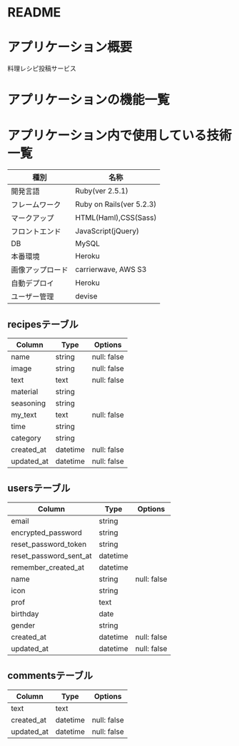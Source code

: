 # README

# アプリケーション概要
料理レシピ投稿サービス

# アプリケーションの機能一覧



# アプリケーション内で使用している技術一覧

|種別|名称|
|----|---|
|開発言語|Ruby(ver 2.5.1)|
|フレームワーク|Ruby on Rails(ver 5.2.3)|
|マークアップ|HTML(Haml),CSS(Sass)|
|フロントエンド|JavaScript(jQuery)|
|DB|MySQL|
|本番環境|Heroku|
|画像アップロード|carrierwave, AWS S3|
|自動デプロイ|Heroku|
|ユーザー管理|devise|


## recipesテーブル
|Column|Type|Options|
|------|----|-------|
|name|string|null: false|
|image|string|null: false|
|text|text|null: false|
|material|string||
|seasoning|string||
|my_text|text|null: false|
|time|string||
|category|string||
|created_at|datetime|null: false|
|updated_at|datetime|null: false|


## usersテーブル
|Column|Type|Options|
|------|----|-------|
|email|string||default: |null: false|
|encrypted_password|string||default: |null: false|
|reset_password_token|string|
|reset_password_sent_at|datetime||
|remember_created_at|datetime|
|name|string|null: false|
|icon|string||
|prof|text||
|birthday|date||
|gender|string|||
|created_at|datetime|null: false|
|updated_at|datetime|null: false|



## commentsテーブル
|Column|Type|Options|
|------|----|-------|
|text|text||
|created_at|datetime|null: false|
|updated_at|datetime|null: false|